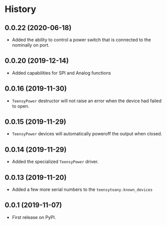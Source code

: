 # History

## 0.0.22 (2020-06-18)

* Added the ability to control a power switch that is connected to the
  nominally on port.

## 0.0.20 (2019-12-14)

* Added capabilities for SPI and Analog functions

## 0.0.16 (2019-11-30)

* `TeensyPower` destructor will not raise an error when the device had failed
   to open.

## 0.0.15 (2019-11-29)

* `TeensyPower` devices will automatically poweroff the output when
  closed.

## 0.0.14 (2019-11-29)

* Added the specialized `TeensyPower` driver.

## 0.0.13 (2019-11-20)

* Added a few more serial numbers to the `teensytoany.known_devices`

## 0.0.1 (2019-11-07)

* First release on PyPI.
